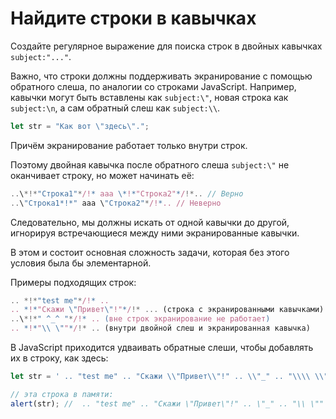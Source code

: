 # Найдите строки в кавычках

Создайте регулярное выражение для поиска строк в двойных кавычках `subject:"..."`.

Важно, что строки должны поддерживать экранирование с помощью обратного слеша, по аналогии со строками JavaScript. Например, кавычки могут быть вставлены как `subject:\"`, новая строка как `subject:\n`, а сам обратный слеш как `subject:\\`.

```js
let str = "Как вот \"здесь\".";
```
Причём экранирование работает только внутри строк.

Поэтому двойная кавычка после обратного слеша `subject:\"` не оканчивает строку, но может начинать её:

```js
..\*!*"Строка1"*/!* aaa \*!*"Строка2"*/!*.. // Верно
..\"Строка1*!*" aaa \"Строка2"*/!*.. // Неверно
```

Следовательно, мы должны искать от одной кавычки до другой, игнорируя встречающиеся между ними экранированные кавычки.

В этом и состоит основная сложность задачи, которая без этого условия была бы элементарной.

Примеры подходящих строк:
```js
.. *!*"test me"*/!* ..  
.. *!*"Скажи \"Привет\"!"*/!* ... (строка с экранированными кавычками)
..\*!*" ^_^ "*/!* .. (вне строк экранирование не работает)
.. *!*"\\ \""*/!* .. (внутри двойной слеш и экранированная кавычка)
```

В JavaScript приходится удваивать обратные слеши, чтобы добавлять их в строку, как здесь:

```js run
let str = ' .. "test me" .. "Скажи \\"Привет\\"!" .. \\"_" .. "\\\\ \\"" .. ';

// эта строка в памяти:
alert(str); //  .. "test me" .. "Скажи \"Привет\"!" .. \"_" .. "\\ \"" ..
```
